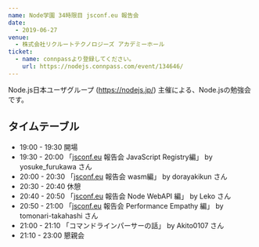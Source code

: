 ```yaml
---
name: Node学園 34時限目 jsconf.eu 報告会
date:
  - 2019-06-27
venue:
  - 株式会社リクルートテクノロジーズ アカデミーホール
ticket:
  - name: connpassより登録してください。
    url: https://nodejs.connpass.com/event/134646/
---
```


Node.js日本ユーザグループ (https://nodejs.jp/) 主催による、Node.jsの勉強会です。


## タイムテーブル

- 19:00 - 19:30	開場
- 19:30 - 20:00	「[jsconf.eu](https://2019.jsconf.eu) 報告会 JavaScript Registry編」 by yosuke_furukawa さん
- 20:00 - 20:30	「[jsconf.eu](https://2019.jsconf.eu) 報告会 wasm編」 by dorayakikun さん
- 20:30 - 20:40	休憩
- 20:40 - 20:50	「[jsconf.eu](https://2019.jsconf.eu) 報告会 Node WebAPI 編」 by Leko さん
- 20:50 - 21:00	「[jsconf.eu](https://2019.jsconf.eu) 報告会 Performance Empathy 編」 by tomonari-takahashi さん
- 21:00 - 21:10	「コマンドラインパーサーの話」 by Akito0107 さん
- 21:10 - 23:00	懇親会
